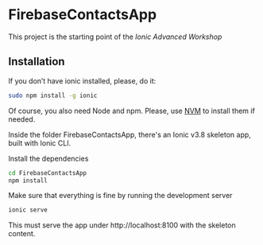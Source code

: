 # FirebaseContactsApp

This project is the starting point of the *Ionic Advanced Workshop*

## Installation

If you don’t have ionic installed, please, do it:

```bash
sudo npm install -g ionic
```

Of course, you also need Node and npm. Please, use [NVM](https://github.com/creationix/nvm) to install them if needed.


Inside the folder FirebaseContactsApp, there's an Ionic v3.8 skeleton app, built with Ionic CLI.

Install the dependencies

```bash
cd FirebaseContactsApp
npm install
```


Make sure that everything is fine by running the development server

```bash
ionic serve
````

This  must serve the app under http://localhost:8100 with the skeleton content.
